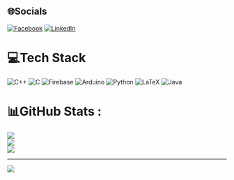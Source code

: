 ## 🌐Socials
[![Facebook](https://img.shields.io/badge/Facebook-%231877F2.svg?logo=Facebook&logoColor=white)](https://facebook.com/https://www.facebook.com/hoaiduong.tran.73/) [![LinkedIn](https://img.shields.io/badge/LinkedIn-%230077B5.svg?logo=linkedin&logoColor=white)](https://linkedin.com/in/https://www.linkedin.com/in/duong-tran-2a7935213?lipi=urn%3Ali%3Apage%3Ad_flagship3_profile_view_base_contact_details%3BSKdErRboTnWLjn8tAU1Kuw%3D%3D) 

# 💻Tech Stack
![C++](https://img.shields.io/badge/c++-%2300599C.svg?style=for-the-badge&logo=c%2B%2B&logoColor=white) ![C](https://img.shields.io/badge/c-%2300599C.svg?style=for-the-badge&logo=c&logoColor=white) ![Firebase](https://img.shields.io/badge/firebase-%23039BE5.svg?style=for-the-badge&logo=firebase) ![Arduino](https://img.shields.io/badge/-Arduino-00979D?style=for-the-badge&logo=Arduino&logoColor=white) ![Python](https://img.shields.io/badge/python-3670A0?style=for-the-badge&logo=python&logoColor=ffdd54) ![LaTeX](https://img.shields.io/badge/latex-%23008080.svg?style=for-the-badge&logo=latex&logoColor=white) ![Java](https://img.shields.io/badge/java-%23ED8B00.svg?style=for-the-badge&logo=java&logoColor=white)
# 📊GitHub Stats :
![](https://github-readme-stats.vercel.app/api?username=tranhoaiduong136&theme=gruvbox&hide_border=false&include_all_commits=false&count_private=false)<br/>
![](https://github-readme-streak-stats.herokuapp.com/?user=tranhoaiduong136&theme=gruvbox&hide_border=false)<br/>
![](https://github-readme-stats.vercel.app/api/top-langs/?username=tranhoaiduong136&theme=gruvbox&hide_border=false&include_all_commits=false&count_private=false&layout=compact)

---
[![](https://visitcount.itsvg.in/api?id=tranhoaiduong136&icon=0&color=0)](https://visitcount.itsvg.in)
